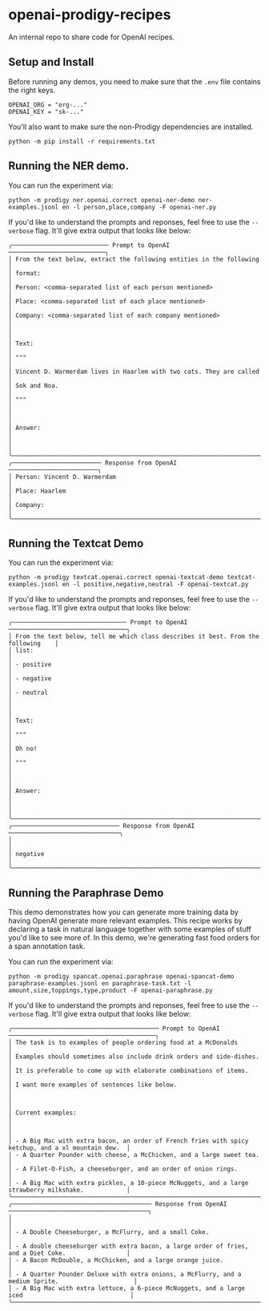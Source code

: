 # openai-prodigy-recipes

An internal repo to share code for OpenAI recipes.

## Setup and Install 

Before running any demos, you need to make sure that the `.env` file contains the right keys. 

```
OPENAI_ORG = "org-..."
OPENAI_KEY = "sk-..."
```

You'll also want to make sure the non-Prodigy dependencies are installed. 

```
python -m pip install -r requirements.txt
```

## Running the NER demo. 

You can run the experiment via: 

```
python -m prodigy ner.openai.correct openai-ner-demo ner-examples.jsonl en -l person,place,company -F openai-ner.py
```

If you'd like to understand the prompts and reponses, feel free to use the `--verbose` flag. It'll give extra output that looks like below: 

```
╭─────────────────────────── Prompt to OpenAI ───────────────────────────╮
│ From the text below, extract the following entities in the following   │
│ format:                                                                │
│ Person: <comma-separated list of each person mentioned>                │
│ Place: <comma-separated list of each place mentioned>                  │
│ Company: <comma-separated list of each company mentioned>              │
│                                                                        │
│ Text:                                                                  │
│ """                                                                    │
│ Vincent D. Warmerdam lives in Haarlem with two cats. They are called   │
│ Sok and Noa.                                                           │
│ """                                                                    │
│                                                                        │
│ Answer:                                                                │
│                                                                        │
╰────────────────────────────────────────────────────────────────────────╯
╭───────────────────────── Response from OpenAI ─────────────────────────╮
│ Person: Vincent D. Warmerdam                                           │
│ Place: Haarlem                                                         │
│ Company:                                                               │
╰────────────────────────────────────────────────────────────────────────╯
```

## Running the Textcat Demo 

You can run the experiment via: 

```
python -m prodigy textcat.openai.correct openai-textcat-demo textcat-examples.jsonl en -l positive,negative,neutral -F openai-textcat.py
```

If you'd like to understand the prompts and reponses, feel free to use the `--verbose` flag. It'll give extra output that looks like below: 

```
╭──────────────────────────────── Prompt to OpenAI ─────────────────────────────────╮
│ From the text below, tell me which class describes it best. From the following    │
│ list:                                                                             │
│ - positive                                                                        │
│ - negative                                                                        │
│ - neutral                                                                         │
│                                                                                   │
│ Text:                                                                             │
│ """                                                                               │
│ Oh no!                                                                            │
│ """                                                                               │
│                                                                                   │
│ Answer:                                                                           │
│                                                                                   │
╰───────────────────────────────────────────────────────────────────────────────────╯
╭────────────────────────────── Response from OpenAI ───────────────────────────────╮
│                                                                                   │
│ negative                                                                          │
╰───────────────────────────────────────────────────────────────────────────────────╯
```

## Running the Paraphrase Demo 

This demo demonstrates how you can generate more training data by having OpenAI generate more relevant examples. This recipe works by 
declaring a task in natural language together with some examples of stuff you'd like to see more of. In this demo, we're generating fast food orders for a span annotation task.

You can run the experiment via: 

```
python -m prodigy spancat.openai.paraphrase openai-spancat-demo paraphrase-examples.jsonl en paraphrase-task.txt -l amount,size,toppings,type,product -F openai-paraphrase.py
```

If you'd like to understand the prompts and reponses, feel free to use the `--verbose` flag. It'll give extra output that looks like below: 

```
╭───────────────────────────────────────── Prompt to OpenAI ─────────────────────────────────────────╮
│ The task is to examples of people ordering food at a McDonalds                                     │
│ Examples should sometimes also include drink orders and side-dishes.                               │
│ It is preferable to come up with elaborate combinations of items.                                  │
│ I want more examples of sentences like below.                                                      │
│                                                                                                    │
│ Current examples:                                                                                  │
│                                                                                                    │
│ - A Big Mac with extra bacon, an order of French fries with spicy ketchup, and a xl mountain dew.  │
│ - A Quarter Pounder with cheese, a McChicken, and a large sweet tea.                               │
│ - A Filet-O-Fish, a cheeseburger, and an order of onion rings.                                     │
│ - A Big Mac with extra pickles, a 10-piece McNuggets, and a large strawberry milkshake.            │
╰────────────────────────────────────────────────────────────────────────────────────────────────────╯
╭─────────────────────────────────────── Response from OpenAI ───────────────────────────────────────╮
│                                                                                                    │
│ - A Double Cheeseburger, a McFlurry, and a small Coke.                                             │
│ - A double cheeseburger with extra bacon, a large order of fries, and a Diet Coke.                 │
│ - A Bacon McDouble, a McChicken, and a large orange juice.                                         │
│ - A Quarter Pounder Deluxe with extra onions, a McFlurry, and a medium Sprite.                     │
│ - A Big Mac with extra lettuce, a 6-piece McNuggets, and a large iced                              │
╰────────────────────────────────────────────────────────────────────────────────────────────────────╯
```
